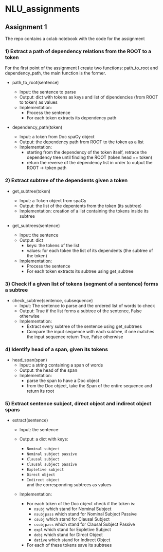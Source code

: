 # NLU_assignments
## Assignment 1
The repo contains a colab notebook with the code for the assignment  

### 1) Extract a path of dependency relations from the ROOT to a token

For the first point of the assignment I create two functions: path_to_root and dependency_path, the main function is the former.  

* path_to_root(sentence)

  * Input: the sentence to parse
  * Output: dict with tokens as keys and list of dipendencies (from ROOT to token) as values
  * Implementation:
    * Process the sentence
    * For each token extracts its dependency path

* dependency_path(token)

  * Input: a token from Doc spaCy object
  * Output: the dependency path from ROOT to the token as a list
  * Implementation:
    * starting from the dependency of the token itself, retrace the dependency tree until finding the ROOT (token.head == token)
    * return the reverse of the dependency list in order to output the ROOT -> token path

### 2) Extract subtree of the dependents given a token

*   get_subtree(token)
    * Input: a Token object from spaCy
    * Output: the list of the depentents from the token (its subtree)
    * Implementation: creation of a list containing the tokens inside its subtree

*   get_subtrees(sentence)
    * Input: the sentence
    * Output: dict
      * keys: the tokens of the list
      * values: for each token the list of its dependents (the subtree of the token)
    * Implementation:
      *   Process the sentence
      *   For each token extracts its subtree using get_subtree
 
### 3) Check if a given list of tokens (segment of a sentence) forms a subtree
*   check_subtree(sentence, subsequence)
    * Input: The sentence to parse and the ordered list of words to check
    * Output: True if the list forms a subtree of the sentence, False otherwise
    * Implementation:
      * Extract every subtree of the sentence using get_subtrees
      * Compare the input sequence with each subtree, if one matches the input sequence return True, False otherwise
### 4) Identify head of a span, given its tokens
* head_span(span)
  * Input: a string containing a span of words
  * Output: the head of the span
  * Implementation: 
    * parse the span to have a Doc object
    * from the Doc object, take the Span of the entire sequence and return its root

### 5) Extract sentence subject, direct object and indirect object spans
* extract(sentence)
  * Input: the sentence
  * Output: a dict with keys:
    * ``Nominal subject``
    * ``Nominal subject passive``
    * ``Clausal subject``
    * ``Clausal subject passive``
    * ``Expletive subject``
    * ``Direct object`` 
    * ``Indirect object``  
  and the corresponding subtrees as values

  * Implementation: 
    * For each token of the Doc object check if the token is:
      * ``nsubj`` which stand for Nominal Subject
      * ``nsubjpass`` which stand for Nominal Subject Passive
      * ``csubj`` which stand for Clausal Subject
      * ``csubjpass`` which stand for Clausal Subject Passive
      * ``expl`` which stand for Expletive Subject
      * ``dobj`` which stand for Direct Object
      * ``dative`` which stand for Indirect Object
    * For each of these tokens save its subtrees
